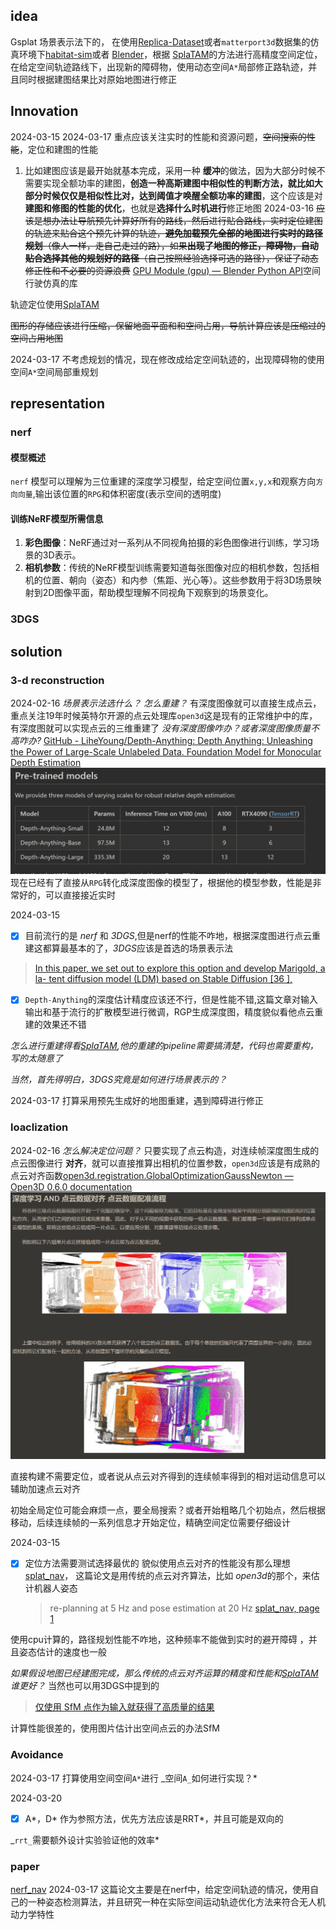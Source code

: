 ## idea

Gsplat 场景表示法下的，
在使用[Replica-Dataset](https://github.com/SupaVision/Replica-Dataset)或者`matterport3d`数据集的仿真环境下[habitat-sim](https://github.com/facebookresearch/habitat-sim)或者 [Blender](https://docs.blender.org/api/current/info_quickstart.html)，根据
[SplaTAM](../../docs/papers/SplaTAM.pdf)的方法进行高精度空间定位，在给定空间轨迹路线下，出现新的障碍物，使用动态空间`A*`局部修正路轨迹，并且同时根据建图结果比对原始地图进行修正

## Innovation

2024-03-15
2024-03-17
重点应该关注实时的性能和资源问题，~~空间搜索的性能~~，定位和建图的性能

1. 比如建图应该是最开始就基本完成，采用一种 **缓冲**的做法，因为大部分时候不需要实现全额功率的建图，**创造一种高斯建图中相似性的判断方法，就比如大部分时候仅仅是相似性比对，达到阈值才唤醒全额功率的建图**，这个应该是对 **建图和修图的性能的优化**，也就是**选择什么时机进行**修正地图
   2024-03-16
   ~~应该是想办法让导航预先计算好所有的路线，然后进行贴合路线，实时定位建图的轨迹来贴合这个预先计算的轨迹，**避免加载预先全部的地图进行实时的路径规划**（像人一样，走自己走过的路），如果**出现了地图的修正，障碍物，自动贴合选择其他的规划好的路径**（自己按照经验选择可选的路径），保证了动态修正性和不必要的资源浪费~~
   [GPU Module (gpu) — Blender Python API](https://docs.blender.org/api/current/gpu.html)空间行驶仿真的库

轨迹定位使用[SplaTAM](../../docs/papers/SplaTAM.pdf)

~~图形的存储应该进行压缩，保留地面平面和和空间占用，导航计算应该是压缩过的空间占用地图~~

2024-03-17
不考虑规划的情况，现在修改成给定空间轨迹的，出现障碍物的使用空间`A*`空间局部重规划

## representation

### nerf

#### 模型概述

`nerf` 模型可以理解为三位重建的深度学习模型，给定空间位置`x,y,x`和观察方向`方向向量`,输出该位置的`RPG`和体积密度\(表示空间的透明度)

#### 训练NeRF模型所需信息

1. **彩色图像**：NeRF通过对一系列从不同视角拍摄的彩色图像进行训练，学习场景的3D表示。
2. **相机参数**：传统的NeRF模型训练需要知道每张图像对应的相机参数，包括相机的位置、朝向（姿态）和内参（焦距、光心等）。这些参数用于将3D场景映射到2D图像平面，帮助模型理解不同视角下观察到的场景变化。

### 3DGS

## solution

### 3-d reconstruction

2024-02-16
_场景表示法选什么？_
_怎么重建？_
有深度图像就可以直接生成点云，重点关注19年时候英特尔开源的点云处理库`open3d`这是现有的正常维护中的库，有深度图就可以实现点云的三维重建了
_没有深度图像咋办？或者深度图像质量不高咋办?_
[GitHub - LiheYoung/Depth-Anything: Depth Anything: Unleashing the Power of Large-Scale Unlabeled Data. Foundation Model for Monocular Depth Estimation](https://github.com/LiheYoung/Depth-Anything)
![../../assets/Pasted_image_20240216143622.png](../../assets/Pasted_image_20240216143622.png)
现在已经有了直接从`RPG`转化成深度图像的模型了，根据他的模型参数，性能是非常好的，可以直接接近实时

2024-03-15

- [x] 目前流行的是 _nerf_ 和 _3DGS_,但是nerf的性能不咋地，根据深度图进行点云重建这都算最基本的了，*3DGS*应该是首选的场景表示法

> [In this paper, we set out to explore this option and develop Marigold, a la- tent diffusion model (LDM) based on Stable Diffusion [36 ],](../../docs/papers/RepurposingDiffusion-BasedImageGeneratorsforMonocularDepthEstimation.pdf)

- [x] `Depth-Anything`的深度估计精度应该还不行，但是性能不错,这篇文章对输入输出和基于流行的扩散模型进行微调，RGP生成深度图，精度貌似看他点云重建的效果还不错

_怎么进行重建得看[SplaTAM](../../docs/papers/SplaTAM.pdf),他的重建的pipeline需要搞清楚，代码也需要重构，写的太随意了_

_当然，首先得明白，3DGS究竟是如何进行场景表示的？_

2024-03-17
打算采用预先生成好的地图重建，遇到障碍进行修正

### loaclization

2024-02-16
_怎么解决定位问题？_
只要实现了点云构造，对连续帧深度图生成的点云图像进行 **对齐**，就可以直接推算出相机的位置参数，`open3d`应该是有成熟的点云对齐函数[open3d.registration.GlobalOptimizationGaussNewton — Open3D 0.6.0 documentation](https://www.open3d.org/docs/0.6.0/python_api/open3d.registration.GlobalOptimizationGaussNewton.html)
![../../assets/Pasted_image_20240216144139.png](../../assets/Pasted_image_20240216144139.png)

直接构建不需要定位，或者说从点云对齐得到的连续帧率得到的相对运动信息可以辅助加速点云对齐

初始全局定位可能会麻烦一点，要全局搜索？或者开始粗略几个初始点，然后根据移动，后续连续帧的一系列信息才开始定位，精确空间定位需要仔细设计

2024-03-15

- [x] 定位方法需要测试选择最优的
      貌似使用点云对齐的性能没有那么理想[splat_nav](../../docs/papers/splat_nav.pdf)，
      这篇论文是用传统的点云对齐算法，比如 *open3d*的那个，来估计机器人姿态
  > re-planning at 5 Hz and pose estimation at 20 Hz
  > [splat_nav, page 1](../../docs/papers/splat_nav.pdf)

使用cpu计算的，路径规划性能不咋地，这种频率不能做到实时的避开障碍
，并且姿态估计的速度也一般

_如果假设地图已经建图完成，那么传统的点云对齐运算的精度和性能和[SplaTAM](../../docs/papers/SplaTAM.pdf)谁更好？_ 当然也可以用3DGS中提到的

> [仅使⽤ SfM 点作为输⼊就获得了⾼质量的结果](../../docs/papers/3DGS.pdf)

计算性能很差的，使用图片估计出空间点云的办法SfM

### Avoidance

2024-03-17
打算使用空间空间`A*`进行
_空间`A_`如何进行实现？\*

2024-03-20

- [x] A*，D* 作为参照方法，优先方法应该是RRT\*，并且可能是双向的

_`rrt_`需要额外设计实验验证他的效率\*

### paper

[nerf_nav](../../docs/papers/nerf_nav.pdf)
2024-03-17
这篇论文主要是在nerf中，给定空间轨迹的情况，使用自己的一种姿态检测算法，并且研究一种在实际空间运动轨迹优化方法来符合无人机动力学特性
